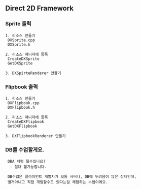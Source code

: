 ﻿## Direct 2D Framework

### Sprite 출력
```
1. 리소스 만들기
 DXSprite.cpp
 DXSprite.h

2. 리소스 매니저에 등록
 CreateDXSprite
 GetDXSprite

3. DXSpirteRenderer 만들기
```

### Flipbook 출력
```
1. 리소스 만들기
 DXFlipbook.cpp
 DXFlipbook.h

2. 리소스 매니저에 등록
 CreateDXFlipbook
 GetDXFlipbook

3. DXFlipbookRenderer 만들기
```


### DB를 수업할게요.
```
 DBA 처럼 될수있나요?
  - 절대 불가능합니다.

 DB수업은 클라이언트 개발자가 보통 서버나, DB에 두려움이 많은 상태인데, 
 별거아니고 직접 개발할수도 있다는걸 체험하는 수업이에요.
```